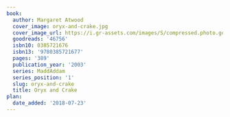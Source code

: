 ```yaml
---
book:
  author: Margaret Atwood
  cover_image: oryx-and-crake.jpg
  cover_image_url: https://i.gr-assets.com/images/S/compressed.photo.goodreads.com/books/1494109986l/46756._SX98_.jpg
  goodreads: '46756'
  isbn10: 0385721676
  isbn13: '9780385721677'
  pages: '389'
  publication_year: '2003'
  series: MaddAddam
  series_position: '1'
  slug: oryx-and-crake
  title: Oryx and Crake
plan:
  date_added: '2018-07-23'
---
```


